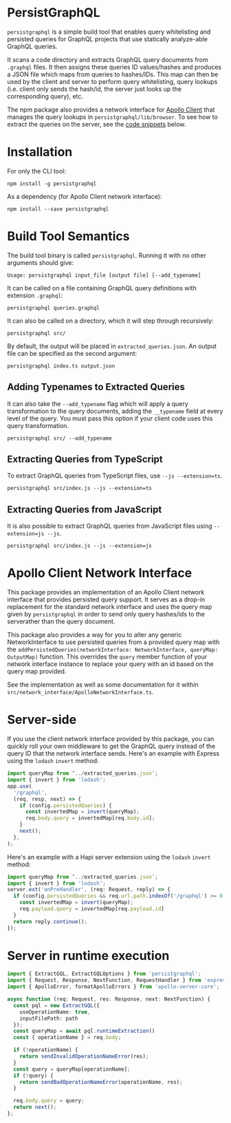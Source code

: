# PersistGraphQL

`persistgraphql` is a simple build tool that enables query whitelisting and persisted queries for GraphQL projects that use statically analyze-able GraphQL queries.

It scans a code directory and extracts GraphQL query documents from `.graphql` files. It then assigns these queries ID values/hashes and produces a JSON file which maps from queries to hashes/IDs. This map can then be used by the client and server to perform query whitelisting, query lookups (i.e. client only sends the hash/id, the server just looks up the corresponding query), etc.

The npm package also provides a network interface for [Apollo Client](https://github.com/apollostack/apollo-client) that manages the query lookups in `persistgraphql/lib/browser`. To see how to extract the queries on the server, see the [code snippets](#server-side) below.

# Installation
For only the CLI tool:

```shell
npm install -g persistgraphql
```

As a dependency (for Apollo Client network interface):

```shell
npm install --save persistgraphql
```

# Build Tool Semantics

The build tool binary is called `persistgraphql`. Running it with no other arguments should give:

```
Usage: persistgraphql input_file [output file] [--add_typename]
```

It can be called on a file containing GraphQL query definitions with extension `.graphql`:

```shell
persistgraphql queries.graphql
```

It can also be called on a directory, which it will step through recursively:

```shell
persistgraphql src/
```

By default, the output will be placed in `extracted_queries.json`. An output file can be specified as the second argument:

```
persistgraphql index.ts output.json
```

## Adding Typenames to Extracted Queries

It can also take the `--add_typename` flag which will apply a query transformation to the query documents, adding the `__typename` field at every level of the query. You must pass this option if your client code uses this query transformation.

```
persistgraphql src/ --add_typename
```

## Extracting Queries from TypeScript

To extract GraphQL queries from TypeScript files, use `--js --extension=ts`.

```
persistgraphql src/index.js --js --extension=ts
```

## Extracting Queries from JavaScript

It is also possible to extract GraphQL queries from JavaScript files using `--extension=js --js`.

```
persistgraphql src/index.js --js --extension=js
```

# Apollo Client Network Interface

This package provides an implementation of an Apollo Client network interface that provides persisted query support. It serves as a drop-in replacement for the standard network interface and uses the query map given by `persistgraphql` in order to send only query hashes/ids to the serverather than the query document.

This package also provides a way for you to alter any generic NetworkInterface to use persisted queries from a provided query map with the `addPersistedQueries(networkInterface: NetworkInterface, queryMap: OutputMap)` function.
This overrides the `query` member function of your network interface instance to replace your query with an id based on the query map provided.

See the implementation as well as some documentation for it within `src/network_interface/ApolloNetworkInterface.ts`.

# Server-side

If you use the client network interface provided by this package, you can quickly roll your own middleware to get the GraphQL query instead of the query ID that the network interface sends. Here's an example with Express using the `lodash` `invert` method:

```js
import queryMap from ‘../extracted_queries.json’;
import { invert } from 'lodash';
app.use(
  '/graphql',
  (req, resp, next) => {
    if (config.persistedQueries) {
      const invertedMap = invert(queryMap);
      req.body.query = invertedMap[req.body.id];
    }
    next();
  },
);
```
Here's an example with a Hapi server extension using the `lodash` `invert` method:

```js
import queryMap from ‘../extracted_queries.json’;
import { invert } from 'lodash';
server.ext('onPreHandler', (req: Request, reply) => {
  if (config.persistedQueries && req.url.path.indexOf('/graphql') >= 0 && req.payload.id) {
    const invertedMap = invert(queryMap);
    req.payload.query = invertedMap[req.payload.id]
  }
  return reply.continue();
});
```

# Server in runtime execution
```ts
import { ExtractGQL, ExtractGQLOptions } from 'persistgraphql';
import { Request, Response, NextFunction, RequestHandler } from 'express';
import { ApolloError, formatApolloErrors } from 'apollo-server-core';

async function (req: Request, res: Response, next: NextFunction) {
  const pql = new ExtractGQL({
    useOperationName: true,
    inputFilePath: path
  });
  const queryMap = await pql.runtimeExtraction()
  const { operationName } = req.body;

  if (!operationName) {
    return sendInvalidOperationNameError(res);
  }
  const query = queryMap[operationName];
  if (!query) {
    return sendBadOperationNameError(operationName, res);
  }

  req.body.query = query;
  return next();
};
```
